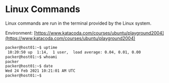 # Linux Commands

Linux commands are run in the terminal provided by the Linux system.

Environment: [https://www.katacoda.com/courses/ubuntu/playground2004](https://www.katacoda.com/courses/ubuntu/playground2004)

```bash
packer@host01:~$ uptime
 10:20:50 up  1:14,  1 user,  load average: 0.04, 0.01, 0.00
packer@host01:~$ whoami
packer
packer@host01:~$ date
Wed 24 Feb 2021 10:21:01 AM UTC
packer@host01:~$ 
```
